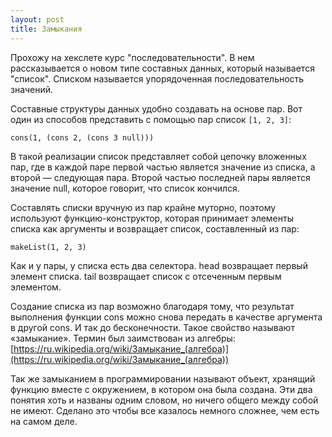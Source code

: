```yaml
---
layout: post
title: Замыкания
---
```


Прохожу на хекслете курс "последовательности". В нем рассказывается о новом типе составных данных, который называется "список". Cписком называется упорядоченная последовательность значений.

Составные структуры данных удобно создавать на основе пар. Вот один из способов представить с помощью пар список `[1, 2, 3]`:
```
cons(1, (cons 2, (cons 3 null)))
```

В такой реализации список представляет собой цепочку вложенных пар, где в каждой паре первой частью является значение из списка, а второй — следующая пара. Второй частью последней пары является значение null, которое говорит, что список кончился.

Составлять списки вручную из пар крайне муторно, поэтому используют функцию-конструктор, которая принимает элементы списка как аргументы и возвращает список, составленный из пар:
```
makeList(1, 2, 3)
```

Как и у пары, у списка есть два селектора. head возвращает первый элемент списка. tail возвращает список с отсеченным первым элементом.

Создание списка из пар возможно благодаря тому, что результат выполнения функции cons можно снова передать в качестве аргумента в другой cons. И так до бесконечности. Такое свойство называют &laquo;замыкание&raquo;. Термин был заимствован из алгебры: [https://ru.wikipedia.org/wiki/Замыкание_(алгебра)](https://ru.wikipedia.org/wiki/Замыкание_(алгебра))

Так же замыканием в программировании называют объект, хранящий функцию вместе с окружением, в котором она была создана. Эти два понятия хоть и названы одним словом, но ничего общего между собой не имеют. Сделано это чтобы все казалось немного сложнее, чем есть на самом деле.